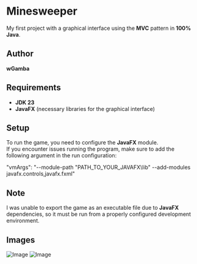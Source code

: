 # Minesweeper

My first project with a graphical interface using the **MVC** pattern in **100% Java**.  

## Author  
**wGamba**  

## Requirements  
- **JDK 23**  
- **JavaFX** (necessary libraries for the graphical interface)  

## Setup  

To run the game, you need to configure the **JavaFX** module.  
If you encounter issues running the program, make sure to add the following argument in the run configuration:

"vmArgs": "--module-path "PATH_TO_YOUR_JAVAFX\lib" --add-modules javafx.controls,javafx.fxml"

## Note  
I was unable to export the game as an executable file due to **JavaFX** dependencies, so it must be run from a properly configured development environment.

## Images
![Image](https://github.com/user-attachments/assets/86adaf33-6aeb-4bf3-aa73-004d803cc857)
![Image](https://github.com/user-attachments/assets/23dc666b-2f22-4b4d-992b-83d42f40c684)

